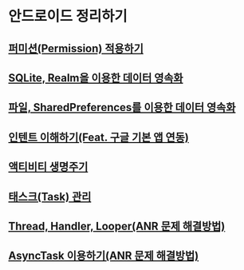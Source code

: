 # 안드로이드 정리하기
## [퍼미션(Permission) 적용하기](https://gist.github.com/MMMMM70/118d23f687aadbcea862969b8e4c7be9)
## [SQLite, Realm을 이용한 데이터 영속화](https://gist.github.com/MMMMM70/cfdce1d323fe8276ece6ed2814a554ba)
## [파일, SharedPreferences를 이용한 데이터 영속화](https://gist.github.com/MMMMM70/1a5232cb8a47783d6d00e1893f81941e)
## [인텐트 이해하기(Feat. 구글 기본 앱 연동)](https://gist.github.com/MMMMM70/51898a60afa80bead6aba69be072c80b)
## [액티비티 생명주기](https://gist.github.com/MMMMM70/053913ebea65cd50ddf3a9d7ec15b53a)
## [태스크(Task) 관리](https://gist.github.com/MMMMM70/eefbf77f5330d3955168c4f3643a5a7f)
## [Thread, Handler, Looper(ANR 문제 해결방법)](https://gist.github.com/MMMMM70/aa99df304cd3ea29a8832d812cc7ef5f)
## [AsyncTask 이용하기(ANR 문제 해결방법)](https://gist.github.com/MMMMM70/a89e3aae861e8e9f87261cdd7f50b324)
